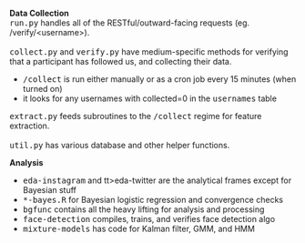 **Data Collection**  
<tt>run.py</tt> handles all of the RESTful/outward-facing requests (eg. /verify/\<username\>).
<br /><br />
<tt>collect.py</tt> and <tt>verify.py</tt> have medium-specific methods for verifying that a participant has followed us, and collecting their data.
<ul>
<li><tt>/collect</tt> is run either manually or as a cron job every 15 minutes (when turned on)</li>
<li>it looks for any usernames with collected=0 in the <tt>usernames</tt> table</li>
</ul>
<tt>extract.py</tt> feeds subroutines to the <tt>/collect</tt> regime for feature extraction.
<br /><br />
<tt>util.py</tt> has various database and other helper functions.
  
**Analysis**
<ul>
<li><tt>eda-instagram</tt> and tt>eda-twitter</tt> are the analytical frames except for Bayesian stuff</li>
<li><tt>*-bayes.R</tt> for Bayesian logistic regression and convergence checks</li>
<li><tt>bgfunc</tt> contains all the heavy lifting for analysis and processing</li>
<li><tt>face-detection</tt> compiles, trains, and verifies face detection algo</li>
<li><tt>mixture-models</tt> has code for Kalman filter, GMM, and HMM</li>
</ul>